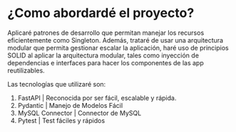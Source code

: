 # ¿Como abordardé el proyecto?

Aplicaré patrones de desarrollo que permitan manejar los recursos eficientemente como Singleton. Además, trataré de usar una arquitectura modular que permita gestionar escalar la aplicación, haré uso de principios SOLID al aplicar la arquitectura modular, tales como inyección de dependencias e interfaces para hacer los componentes de las app reutilizables.

Las tecnologías que utilizaré son:

1. FastAPI | Reconocida por ser fácil, escalable y rápida.
2. Pydantic | Manejo de Modelos Fácil
3. MySQL Connector | Connector de MySQL
4. Pytest | Test fáciles y rápidos
